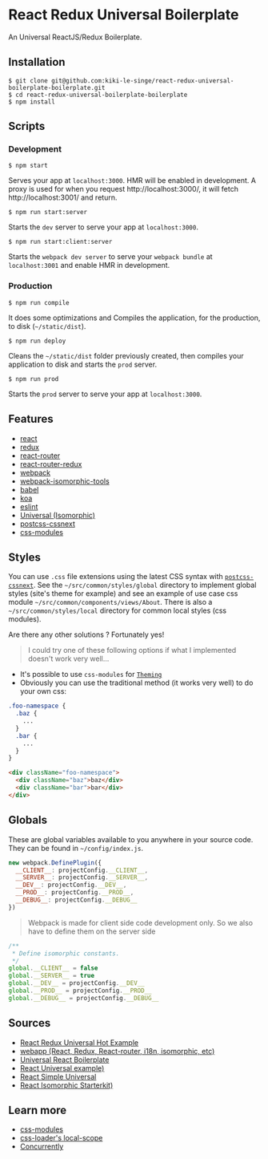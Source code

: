 # React Redux Universal Boilerplate

An Universal ReactJS/Redux Boilerplate.

## Installation

```shell
$ git clone git@github.com:kiki-le-singe/react-redux-universal-boilerplate-boilerplate.git
$ cd react-redux-universal-boilerplate-boilerplate
$ npm install
```

## Scripts

### Development

```shell
$ npm start
```

Serves your app at `localhost:3000`. HMR will be enabled in development. A proxy is used for when you  request http://localhost:3000/, it will fetch http://localhost:3001/ and return.

```shell
$ npm run start:server
```

Starts the `dev` server to serve your app at `localhost:3000`.

```shell
$ npm run start:client:server
```

Starts the `webpack dev server` to serve your `webpack bundle` at `localhost:3001` and enable HMR in development.


### Production

```shell
$ npm run compile
```

It does some optimizations and Compiles the application, for the production, to disk (`~/static/dist`).

```shell
$ npm run deploy
```

Cleans the `~/static/dist` folder previously created, then compiles your application to disk and starts the `prod` server.

```shell
$ npm run prod
```

Starts the `prod` server to serve your app at `localhost:3000`.


## Features
* [react](https://github.com/facebook/react)
* [redux](https://github.com/reactjs/redux)
* [react-router](https://github.com/reactjs/react-router)
* [react-router-redux](https://github.com/reactjs/react-router-redux)
* [webpack](https://github.com/webpack/webpack)
* [webpack-isomorphic-tools](https://github.com/halt-hammerzeit/webpack-isomorphic-tools)
* [babel](https://github.com/babel/babel)
* [koa](https://github.com/koajs/koa)
* [eslint](http://eslint.org)
* [Universal (Isomorphic)](http://isomorphic.net)
* [postcss-cssnext](https://github.com/MoOx/postcss-cssnext)
* [css-modules](https://github.com/css-modules/css-modules)


## Styles

You can use `.css` file extensions using the latest CSS syntax with [`postcss-cssnext`](https://github.com/MoOx/postcss-cssnext).
See the `~/src/common/styles/global` directory to implement global styles (site's theme for example) and see an example of use case css module `~/src/common/components/views/About`. There is also a `~/src/common/styles/local` directory for common local styles (css modules).

Are there any other solutions ? Fortunately yes!

> I could try one of these following options if what I implemented doesn't work very well...

* It's possible to use `css-modules` for [`Theming`](https://github.com/css-modules/css-modules/blob/master/docs/theming.md)
* Obviously you can use the traditional method (it works very well) to do your own css:

```css
.foo-namespace {
  .baz {
    ...
  }
  .bar {
    ...
  }
}
```

```html
<div className="foo-namespace">
  <div className="baz">baz</div>
  <div className="bar">bar</div>
</div>
```


## Globals

These are global variables available to you anywhere in your source code. They can be found  in `~/config/index.js`.

```js
new webpack.DefinePlugin({
  __CLIENT__: projectConfig.__CLIENT__,
  __SERVER__: projectConfig.__SERVER__,
  __DEV__: projectConfig.__DEV__,
  __PROD__: projectConfig.__PROD__,
  __DEBUG__: projectConfig.__DEBUG__
})
```

> Webpack is made for client side code development only. So we also have to define them on the server side

```js
/**
 * Define isomorphic constants.
 */
global.__CLIENT__ = false
global.__SERVER__ = true
global.__DEV__ = projectConfig.__DEV__
global.__PROD__ = projectConfig.__PROD__
global.__DEBUG__ = projectConfig.__DEBUG__
```

## Sources

 * [React Redux Universal Hot Example](https://github.com/erikras/react-redux-universal-hot-example)
 * [webapp (React, Redux, React-router, i18n, isomorphic, etc)](https://github.com/halt-hammerzeit/webapp)
 * [Universal React Boilerplate](https://github.com/cloverfield-tools/universal-react-boilerplate)
 * [React Universal example)](https://github.com/reactjs/redux/tree/master/examples/universal)
 * [React Simple Universal](https://github.com/guidsen/react-simple-universal)
 * [React Isomorphic Starterkit)](https://github.com/RickWong/react-isomorphic-starterkit)

## Learn more

 * [css-modules](https://github.com/css-modules/css-modules)
 * [css-loader's local-scope](https://github.com/webpack/css-loader#local-scope)
 * [Concurrently](https://github.com/kimmobrunfeldt/concurrently)
